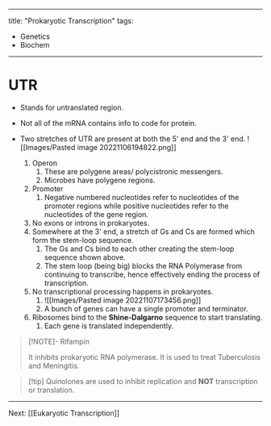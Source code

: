 



---
title: "Prokaryotic Transcription"
tags: 
- Genetics
- Biochem
---

# UTR
- Stands for untranslated region.
- Not all of the mRNA contains info to code for protein.
- Two stretches of UTR are present at both the 5' end and the 3' end.
![[Images/Pasted image 20221106194822.png]]

  1. Operon
	  1. These are polygene areas/ polycistronic messengers.
	  2. Microbes have polygene regions.
  2. Promoter
	  1. Negative numbered nucleotides refer to nucleotides of the promoter regions while positive nucleotides refer to the nucleotides of the gene region.
  3. No exons or introns in prokaryotes.
  4. Somewhere at the 3' end, a stretch of Gs and Cs are formed which form the stem-loop sequence.
	  1. The Gs and Cs bind to each other creating the stem-loop sequence shown above.
	  2. The stem loop (being big) blocks the RNA Polymerase from continuing to transcribe, hence effectively ending the process of transcription.
  5. No transcriptional processing happens in prokaryotes.
	  1. ![[Images/Pasted image 20221107173456.png]]
	  2. A bunch of genes can have a single promoter and terminator.
  6. Ribosomes bind to the **Shine-Dalgarno** sequence to start translating.
	  1. Each gene is translated independently.

>[!NOTE]- Rifampin
>
> It inhibits prokaryotic RNA polymerase.
> It is used to treat Tuberculosis and Meningitis.

>[!tip] Quinolones are used to inhibit replication and **NOT** transcription or translation.

---
Next: [[Eukaryotic Transcription]]